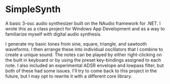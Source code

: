 # SimpleSynth
A basic 3-osc audio synthesizer built on the NAudio framework for .NET. I wrote this as a class project for Windows App Development and as a way to familiarize myself with digital audio synthesis. 

I generate my basic tones from sine, square, triangle, and sawtooth waveforms. I then arrange these into individual oscillators that I combine to create a unique sound. The notes can be played by either right-clicking on the built in keyboard or by using the preset key-bindings assigned to each note. I also included an experimental ADSR envelope and lowpass filter, but both of these had some issues. I'll try to come back to this project in the future, but I may opt to rewrite it with a different core library.
